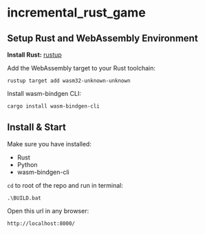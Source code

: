 # incremental_rust_game

## Setup Rust and WebAssembly Environment
**Install Rust:** [rustup](https://rustup.rs/)

Add the WebAssembly target to your Rust toolchain:

```
rustup target add wasm32-unknown-unknown
```
Install wasm-bindgen CLI:

```
cargo install wasm-bindgen-cli
```

## Install & Start
Make sure you have installed:
- Rust
- Python
- wasm-bindgen-cli

`cd` to root of the repo and run in terminal:
```
.\BUILD.bat
```

Open this url in any browser:
```
http://localhost:8000/
```
